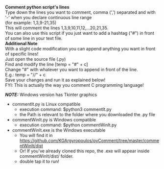 **Comment python script's lines** \
Type down the lines you want to comment, comma (',') separated and with  '-' when you declare continuous line range\
(for example: 1,3,9-21,35)\
This will comment the lines 1,3,9,10,11,12,...20,21,35.\
You can also use this script if you just want to add a hashtag ("#") in front of some line in your text file.\
**Additional Note** \
With a slight code modification you can append anything you want in front of specific lines!\
Just open the source file (.py) \
Find and modify the line [temp = "#" + c] \
Change "#" with whatever you want to append in front of the line. \
E.g.: temp = "//" + c \
Save your changes and run it as explained below! \
FYI: This is actually the way you comment C programming language!

**_NOTE:_**  Windows version has Tkinter graphics

- commentIt.py is Linux compatible
    * execution command: $python3 commentIt.py
    * the Path is relevant to the folder where you downloaded the .py file
- commentWinIt.py is Windows compatible
    * execution command: $python commentWinIt.py
- commentWinIt.exe is the Windows executable
    * You will find it in https://github.com/KGArgyropoulos/pyComment/tree/master/commentWinIt/dist
    * Or! If you've already cloned this repo, the .exe will appear inside commentWinIt/dist/ folder.
    * double tap it to run!
